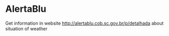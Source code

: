 # AlertaBlu
Get information in website http://alertablu.cob.sc.gov.br/p/detalhada about situation of weather
